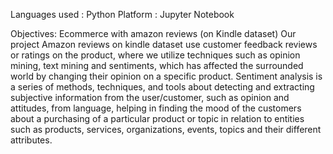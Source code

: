 Languages used : Python
Platform : Jupyter Notebook

Objectives:
Ecommerce with amazon reviews (on Kindle dataset)
Our project Amazon reviews on kindle dataset use customer feedback reviews or ratings on the product, 
where we utilize techniques such as opinion mining, text mining and sentiments, which has affected the 
surrounded world by changing their opinion on a specific product. Sentiment analysis is a series of methods, 
techniques, and tools about detecting and extracting subjective information from the user/customer, 
such as opinion and attitudes, from language, helping in finding the mood of the customers about a purchasing
of a particular product or topic in relation to entities such as products, services, organizations, 
events, topics and their different attributes. 
